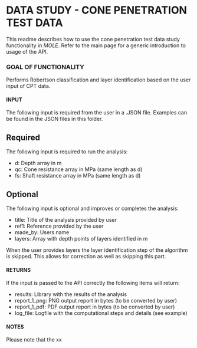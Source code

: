 # DATA STUDY - CONE PENETRATION TEST DATA

This readme describes how to use the cone penetration test data study
functionality in *MOLE*. Refer to the main page for a generic introduction to
usage of the API.

### GOAL OF FUNCTIONALITY

Performs Robertson classification and layer identification based on the
user input of CPT data.

#### INPUT

The following input is required from the user in a .JSON file. Examples can
be found in the JSON files in this folder.

## Required

The following input is required to run the analysis:

* d: Depth array in m
* qc: Cone resistance array in MPa (same length as d)
* fs: Shaft resistance array in MPa (same length as d)

## Optional

The following input is optional and improves or completes the analysis:

* title: Title of the analysis provided by user
* ref1: Reference provided by the user
* made_by: Users name
* layers: Array with depth points of layers identified in m

When the user provides layers the layer identification step of the algorithm
is skipped. This allows for correction as well as skipping this part.

#### RETURNS

If the input is passed to the API correctly the following items will return:

* results: Library with the results of the analysis
* report_1_png: PNG output report in bytes (to be converted by user)
* report_1_pdf: PDF output report in bytes (to be converted by user)
* log_file: Logfile with the computational steps and details (see example)

#### NOTES

Please note that the xx
